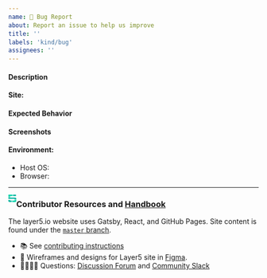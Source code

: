 ```yaml
---
name: 🐛 Bug Report
about: Report an issue to help us improve
title: ''
labels: 'kind/bug'
assignees: ''
---
```

#### Description
<!-- A brief description of the issue. -->

#### Site:
<!-- Link to the site where you found the issue -->

#### Expected Behavior
<!-- A brief description of what you expected to happen. -->

#### Screenshots
<!-- Add screenshots, if applicable, to help explain your problem. -->

#### Environment:
- Host OS: 
- Browser: 

---
<img src="https://raw.githubusercontent.com/layer5io/layer5/master/.github/assets/images/layer5/5-light-small.svg" width="16px" align="left" /><h3> Contributor Resources and <a href="https://layer5.io/community/handbook">Handbook</a></h3>

The layer5.io website uses Gatsby, React, and GitHub Pages. Site content is found under the [`master` branch](https://github.com/layer5io/layer5/tree/master).
- 📚 See [contributing instructions](https://github.com/layer5io/layer5/blob/master/CONTRIBUTING.md)
- 🎨 Wireframes and designs for Layer5 site in [Figma](https://www.figma.com/file/5ZwEkSJwUPitURD59YHMEN/Layer5-Designs). 
- 🙋🏾🙋🏼 Questions: [Discussion Forum](https://discuss.layer5.io) and [Community Slack](http://slack.layer5.io)
